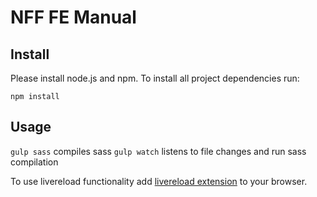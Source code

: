 NFF FE Manual
===

Install
---

Please install node.js and npm.
To install all project dependencies run:

```
npm install
```

Usage
---

`gulp sass` compiles sass
`gulp watch` listens to file changes and run sass compilation

To use livereload functionality add [livereload extension](http://livereload.com/extensions/) to your browser.
